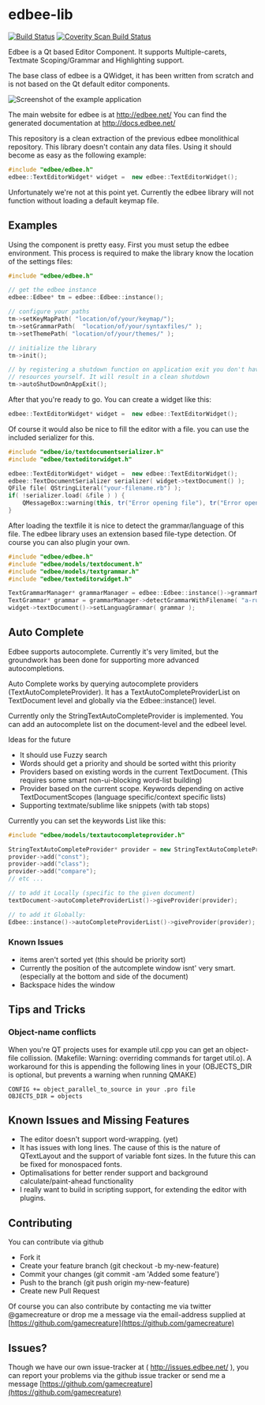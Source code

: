 edbee-lib
=========
[![Build Status](https://travis-ci.org/edbee/edbee-lib.svg?branch=master)](https://travis-ci.org/edbee/edbee-lib)
[![Coverity Scan Build Status](https://scan.coverity.com/projects/13025/badge.svg)](https://scan.coverity.com/projects/edbee-edbee-lib)

Edbee is a Qt based Editor Component.
It supports Multiple-carets, Textmate Scoping/Grammar and Highlighting support.

The base class of edbee is a QWidget, it has been written from scratch and is not based on the Qt default editor components.

![Screenshot of the example application](http://edbee.net/images/screenshot1.png)

The main website for edbee is at http://edbee.net/
You can find the generated documentation at http://docs.edbee.net/

This repository is a clean extraction of the previous edbee monolithical repository.
This library doesn't contain any data files. Using it should become as easy as the following example:

```C++
#include "edbee/edbee.h"
edbee::TextEditorWidget* widget =  new edbee::TextEditorWidget();
```

Unfortunately we're not at this point yet. Currently the edbee library will not function without loading a default keymap file.


Examples
--------

Using the component is pretty easy. First you must setup the edbee environment.
This process is required to make the library know the location of the settings
files:

```C++
#include "edbee/edbee.h"

// get the edbee instance
edbee::Edbee* tm = edbee::Edbee::instance();

// configure your paths
tm->setKeyMapPath( "location/of/your/keymap/");
tm->setGrammarPath(  "location/of/your/syntaxfiles/" );
tm->setThemePath( "location/of/your/themes/" );

// initialize the library
tm->init();

// by registering a shutdown function on application exit you don't have to destroy the edbee
// resources yourself. It will result in a clean shutdown
tm->autoShutDownOnAppExit();
```



After that you're ready to go.
You can create a widget like this:

```C++
edbee::TextEditorWidget* widget =  new edbee::TextEditorWidget();
```

Of course it would also be nice to fill the editor with a file. you can use the included serializer for this.

```C++
#include "edbee/io/textdocumentserializer.h"
#include "edbee/texteditorwidget.h"

edbee::TextEditorWidget* widget =  new edbee::TextEditorWidget();
edbee::TextDocumentSerializer serializer( widget->textDocument() );
QFile file( QStringLiteral("your-filename.rb") );
if( !serializer.load( &file ) ) {
    QMessageBox::warning(this, tr("Error opening file"), tr("Error opening file!\n%1").arg(serializer.errorString()) );
}

```

After loading the textfile it is nice to detect the grammar/language of this file.
The edbee library uses an extension based file-type detection. Of course you can also plugin your own.

```C++
#include "edbee/edbee.h"
#include "edbee/models/textdocument.h"
#include "edbee/models/textgrammar.h"
#include "edbee/texteditorwidget.h"

TextGrammarManager* grammarManager = edbee::Edbee::instance()->grammarManager();
TextGrammar* grammar = grammarManager->detectGrammarWithFilename( "a-ruby-file.rb" );
widget->textDocument()->setLanguagGrammar( grammar );
```

Auto Complete
-------------

Edbee supports autocomplete. Currently it's very limited, but the groundwork has been done for supporting more advanced autocompletions.

Auto Complete works by querying autocomplete providers (TextAutoCompleteProvider).  It has a TextAutoCompleteProviderList on TextDocument level and globally via the Edbee::instance() level.

Currently only the StringTextAutoCompleteProvider is implemented. You can add an autocomplete list on the document-level and the edbeel level.

Ideas for the future
- It should use Fuzzy search
- Words should get a priority and should be sorted witht this priority
- Providers based on existing words in the current TextDocument. (This requires some smart non-ui-blocking word-list building)
- Provider based on the current scope. Keywords depending on active TextDocumentScopes (language specific/context specific lists)
- Supporting textmate/sublime like snippets (with tab stops)

Currently you can set the keywords List like this:

```c++
#include "edbee/models/textautocompleteprovider.h"

StringTextAutoCompleteProvider* provider = new StringTextAutoCompleteProvider();
provider->add("const");
provider->add("class");
provider->add("compare");
// etc ...

// to add it Locally (specific to the given document)
textDocument->autoCompleteProviderList()->giveProvider(provider);

// to add it Globally:
Edbee::instance()->autoCompleteProviderList()->giveProvider(provider);
```




### Known Issues

- items aren't sorted yet (this should be priority sort)
- Currently the position of the autcomplete window isnt' very smart. (especially at the bottom and side of the document)
- Backspace hides the window





Tips and Tricks
----------------

### Object-name conflicts

When you're QT projects uses for example util.cpp you can get an object-file collission. (Makefile: Warning: overriding commands for target util.o). A workaround for this is appending the following lines in your
(OBJECTS_DIR is optional, but prevents a warning when running QMAKE)

```
CONFIG += object_parallel_to_source in your .pro file
OBJECTS_DIR = objects
```


Known Issues and Missing Features
---------------------------------

* The editor doesn't support word-wrapping. (yet)
* It has issues with long lines. The cause of this is the nature of QTextLayout and the support of variable font sizes. In the future this can be fixed for monospaced fonts.
* Optimalisations for better render support and background calculate/paint-ahead functionality
* I really want to build in scripting support, for extending the editor with plugins.


Contributing
------------

You can contribute via github
- Fork it
- Create your feature branch (git checkout -b my-new-feature)
- Commit your changes (git commit -am 'Added some feature')
- Push to the branch (git push origin my-new-feature)
- Create new Pull Request

Of course you can also contribute by contacting me via twitter @gamecreature or drop me a message
via the email-address supplied at [https://github.com/gamecreature](https://github.com/gamecreature)

Issues?
-------

Though we have our own issue-tracker at ( http://issues.edbee.net/ ), you can report your problems
via the github issue tracker or send me a message [https://github.com/gamecreature](https://github.com/gamecreature)




